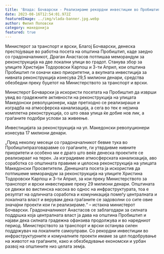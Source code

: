 ```yaml
---
title: 'Влада: Бочварски - Реализираме рекордни инвестиции во Пробиштип, во тек се повеќе проекти во патната и комуналната инфраструктура - 16 АВГУСТ 2023'
date: 2023-08-16T12:54:01.972Z
featuredImage: ../img/vlada-banner.jpg.webp
author: Филип Поповски
category: македонија
featured: true
---
```

Министерот за транспорт и врски, Благој Бочварски, денеска престојуваше во работна посета на општина Пробиштип, каде заедно со градоначалникот, Драган Анастасов потпишаа меморандум за реконструкција на две локални улици во градот.
Станува збор за улиците Христијан Тодоровски Карпош и 3-ти Април, кои општина Пробиштип ги означи како приоритетни, а вкупната инвестиција за нивната реконструкција изнесува 29,5 милиони денари, средства обезбедни преку буџетот на Министерството за транспорт и врски.

Министерот Бочварски ја искористи посетата на Пробиштип да изврши увид во градежните активности на реконструкција на улицата Македонски револуционери, каде претходно се реализираше и изградба на атмосферска канализација, а сега во тек е нејзина комплетна реконструкција, со што оваа улица ќе добие нов лик, а граѓаните подобри услови за живеење.

Инвестицијата за реконструкција на ул. Македонски револуционери изнесува 17 милиони денари.

„Пред неколку месеци со градоначалникот бевме тука во Пробиштипразговаравме со граѓаните, ги утврдивме нивните приоритети и особено ми е драго што веќе денеска проектите се реализираат на терен. Ја изградивме атмосферската канализација, аво соработка со општината правиме и целосна реконструкција на улицата Македонски Просветители. Денешната посета ја искористив да потпишеме меморандум за реконструкција на улиците Христина Тодоровски Карпош и 3-ти Април, за кои преку Министерството за транспорт и врски инвестираме преку 29 милиони денари. Општината се движи во вистинска насока во однос на инфраструктурата, тоа е резултат на одличната соработка и комуникација помеѓу централната и локалната власт и верувам дека граѓаните се задоволни со сите овие значајни проекти кои ги реализираме.“ – истакна министерот Бочварски.
Градоначалникот Анастасов се заблагодари за силната поддршка која централната власт ја дава на општина Пробиштип и најави дека силната градежна офанзива продолжува и во наредниот период.
Министерството за транспорт и врски останува силен поддржувач на локалните самоуправи. Со рекордни инвестиции во инфраструктурните и комуналните проекти имаме за цел подобрување на животот на граѓаните, како и обезбедување економски и урбан развој на општините низ целата земја.
 
